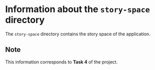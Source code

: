 # Information about the `story-space` directory

The `story-space` directory contains the story space of the application.

## Note

This information corresponds to **Task 4** of the project.
